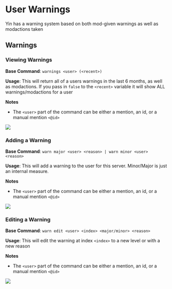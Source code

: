 # User Warnings
Yin has a warning system based on both mod-given warnings as well as modactions taken

## Warnings
### Viewing Warnings
**Base Command**: `warnings <user> (<recent>)`

**Usage**: This will return all of a users warnings in the last 6 months, as well as modactions. If you pass in `false` to the `<recent>` variable it will show ALL warnings/modactions for a user

**Notes**

 - The `<user>` part of the command can be either a mention, an id, or a manual mention `<@id>`

<img src="../../images/Warnings/warnings.png"/> 

### Adding a Warning
**Base Command**: `warn major <user> <reason> | warn minor <user> <reason>`

**Usage**: This will add a warning to the user for this server. Minor/Major is just an internal measure.

**Notes**

 - The `<user>` part of the command can be either a mention, an id, or a manual mention `<@id>`

<img src="../../images/Warnings/warn_minor.png"/> 

### Editing a Warning
**Base Command**: `warn edit <user> <index> <major/minor> <reason>`

**Usage**: This will edit the warning at index `<index>` to a new level or with a new reason

**Notes**

 - The `<user>` part of the command can be either a mention, an id, or a manual mention `<@id>`

<img src="../../images/Warnings/warn_edit.png"/> 
